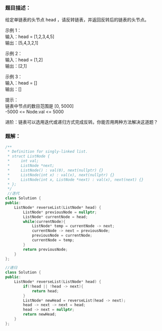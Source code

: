 ### 题目描述：
给定单链表的头节点 head ，请反转链表，并返回反转后的链表的头节点。

示例 1：<br>
输入：head = [1,2,3,4,5]<br>
输出：[5,4,3,2,1]

示例 2：<br>
输入：head = [1,2]<br>
输出：[2,1]

示例 3：<br>
输入：head = []<br>
输出：[]

提示：<br>
链表中节点的数目范围是 [0, 5000]<br>
-5000 <= Node.val <= 5000

进阶：链表可以选用迭代或递归方式完成反转。你能否用两种方法解决这道题？

### 题解：
```c++
/**
 * Definition for singly-linked list.
 * struct ListNode {
 *     int val;
 *     ListNode *next;
 *     ListNode() : val(0), next(nullptr) {}
 *     ListNode(int x) : val(x), next(nullptr) {}
 *     ListNode(int x, ListNode *next) : val(x), next(next) {}
 * };
 */
 //迭代
class Solution {
public:
    ListNode* reverseList(ListNode* head) {
        ListNode* previousNode = nullptr;
        ListNode* currentNode = head;
        while(currentNode){
            ListNode* temp = currentNode -> next;
            currentNode -> next = previousNode;
            previousNode = currentNode;
            currentNode = temp;
        }
        return previousNode;
    }
};

//递归
class Solution {
public:
    ListNode* reverseList(ListNode* head) {
        if(!head || !head -> next){
            return head;
        }
        ListNode* newHead = reverseList(head -> next);
        head -> next -> next = head;
        head -> next = nullptr;
        return newHead;
    }
};
```
